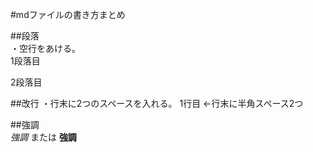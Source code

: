 #mdファイルの書き方まとめ

##段落  
・空行をあける。  
1段落目  

2段落目  

##改行
・行末に2つのスペースを入れる。
1行目 ←行末に半角スペース2つ  

##強調  
*強調* または __強調__   

